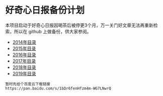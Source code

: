 # 好奇心日报备份计划

本项目启动于好奇心日报因喝茶后被停更3个月，万一关门好文章无法再重新检索，所以在 github 上做备份，供大家参阅。

- [2014年目录](./README-2014.md)
- [2015年目录](./README-2015.md)
- [2016年目录](./README-2016.md)
- [2017年目录](./README-2017.md)
- [2018年目录](./README-2018.md)
- [2019年目录](./README-2019.md)

```
暂时先给个百度云下载链接
https://pan.baidu.com/s/1bDr6fenHfzm4m-WG7LNwrQ
```